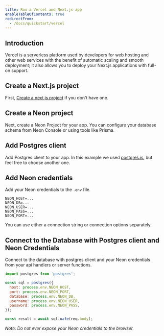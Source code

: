 ```yaml
---
title: Run a Vercel and Next.js app
enableTableOfContents: true
redirectFrom:
  - /docs/quickstart/vercel
---
```


## Introduction

Vercel is a serverless platform used by developers for web hosting and other web services with the benefit of automatic scaling and smooth deployment; it also allows you to deploy your Next.js applications with full-on support.

## Create a Next.js project

First, [Create a next.js project](https://nextjs.org/learn/basics/create-nextjs-app/setup) if you don't have one.

## Create a Neon project

Next, create a Neon Project for your app. You can configure your database schema from Neon Console or using tools like Prisma.

## Add Postgres client

Add Postgres client to your app. In this example we used [postgres.js](https://www.npmjs.com/package/postgres), but feel free to choose another one.

## Add Neon credentials

Add your Neon credentials to the `.env` file.

```shell
NEON_HOST=...
NEON_DB=...
NEON_USER=...
NEON_PASS=...
NEON_PORT=...
```

You can use either a connection string or connection options separately.

## Connect to the Database with Postgres client and Neon Credentials

Connect to the database with postgres client and your Neon credentials from your api handlers or server functions.

```javascript pages/api/hello_worlds.js
import postgres from 'postgres';

const sql = postgres({
  host: process.env.NEON_HOST,
  port: process.env.NEON_PORT,
  database: process.env.NEON_DB,
  username: process.env.NEON_USER,
  password: process.env.NEON_PASS,
});

const result = await sql.uafe(req.body);
```

_Note: Do not ever expose your Neon credentials to the browser._
